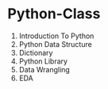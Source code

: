 # Python-Class
1. Introduction To Python
2. Python Data Structure
3. Dictionary
4. Python Library
5. Data Wrangling
6. EDA
